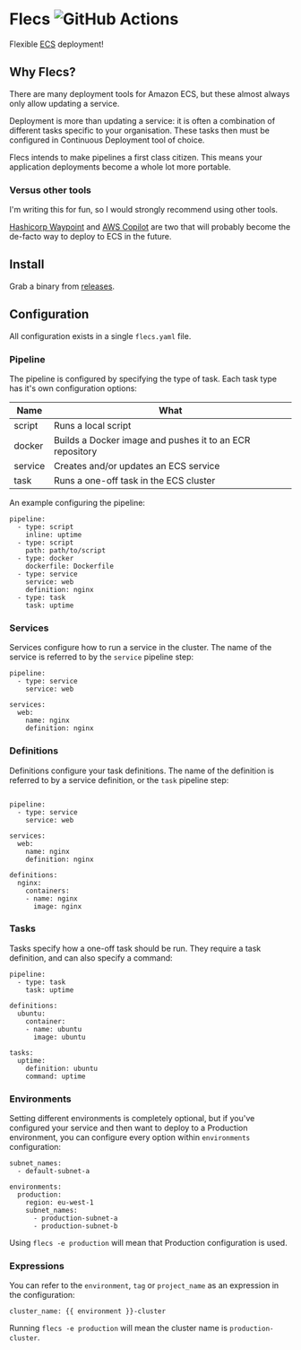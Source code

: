 # Flecs ![GitHub Actions](https://github.com/surminus/flecs/workflows/CI/badge.svg)

Flexible [ECS](https://aws.amazon.com/ecs/) deployment!

## Why Flecs?

There are many deployment tools for Amazon ECS, but these almost always only
allow updating a service.

Deployment is more than updating a service: it is often a combination of
different tasks specific to your organisation. These tasks then must be
configured in Continuous Deployment tool of choice.

Flecs intends to make pipelines a first class citizen. This means your
application deployments become a whole lot more portable.

### Versus other tools

I'm writing this for fun, so I would strongly recommend using other tools.

[Hashicorp Waypoint](https://github.com/hashicorp/waypoint) and [AWS
Copilot](https://aws.amazon.com/containers/copilot/) are two that will probably
become the de-facto way to deploy to ECS in the future.

## Install

Grab a binary from [releases](https://github.com/surminus/flecs/releases).

## Configuration

All configuration exists in a single `flecs.yaml` file.

### Pipeline

The pipeline is configured by specifying the type of task. Each task
type has it's own configuration options:

| Name | What |
|------|------|
| script | Runs a local script |
| docker | Builds a Docker image and pushes it to an ECR repository |
| service | Creates and/or updates an ECS service |
| task | Runs a one-off task in the ECS cluster |

An example configuring the pipeline:

```
pipeline:
  - type: script
    inline: uptime
  - type: script
    path: path/to/script
  - type: docker
    dockerfile: Dockerfile
  - type: service
    service: web
    definition: nginx
  - type: task
    task: uptime
```

### Services

Services configure how to run a service in the cluster. The name of the service
is referred to by the `service` pipeline step:

```
pipeline:
  - type: service
    service: web

services:
  web:
    name: nginx
    definition: nginx
```

### Definitions

Definitions configure your task definitions. The name of the definition is
referred to by a service definition, or the `task` pipeline step:

```

pipeline:
  - type: service
    service: web

services:
  web:
    name: nginx
    definition: nginx

definitions:
  nginx:
    containers:
    - name: nginx
      image: nginx
```

### Tasks

Tasks specify how a one-off task should be run. They require a task
definition, and can also specify a command:

```
pipeline:
  - type: task
    task: uptime

definitions:
  ubuntu:
    container:
    - name: ubuntu
      image: ubuntu

tasks:
  uptime:
    definition: ubuntu
    command: uptime
```

### Environments

Setting different environments is completely optional, but if you've
configured your service and then want to deploy to a Production environment,
you can configure every option within `environments` configuration:

```
subnet_names:
  - default-subnet-a

environments:
  production:
    region: eu-west-1
    subnet_names:
      - production-subnet-a
      - production-subnet-b
```

Using `flecs -e production` will mean that Production configuration is used.

### Expressions

You can refer to the `environment`, `tag` or `project_name` as an expression
in the configuration:

```
cluster_name: {{ environment }}-cluster
```

Running `flecs -e production` will mean the cluster name is
`production-cluster`.
